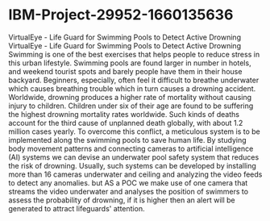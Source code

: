 # IBM-Project-29952-1660135636
VirtualEye - Life Guard for Swimming Pools to Detect Active Drowning
VirtualEye - Life Guard for Swimming Pools to Detect Active Drowning Swimming is one of the best exercises that helps people to reduce stress in this urban lifestyle. Swimming pools are found larger in number in hotels, and weekend tourist spots and barely people have them in their house backyard. Beginners, especially, often feel it difficult to breathe underwater which causes breathing trouble which in turn causes a drowning accident. Worldwide, drowning produces a higher rate of mortality without causing injury to children. Children under six of their age are found to be suffering the highest drowning mortality rates worldwide. Such kinds of deaths account for the third cause of unplanned death globally, with about 1.2 million cases yearly. To overcome this conflict, a meticulous system is to be implemented along the swimming pools to save human life. By studying body movement patterns and connecting cameras to artificial intelligence (AI) systems we can devise an underwater pool safety system that reduces the risk of drowning. Usually, such systems can be developed by installing more than 16 cameras underwater and ceiling and analyzing the video feeds to detect any anomalies. but AS a POC we make use of one camera that streams the video underwater and analyses the position of swimmers to assess the probability of drowning, if it is higher then an alert will be generated to attract lifeguards' attention.
